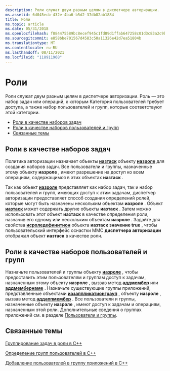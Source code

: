 ```yaml
---
description: Роли служат двум разным целям в диспетчере авторизации.
ms.assetid: 6d045ecb-432e-4ba6-b5d2-37db82ab1884
title: Роли
ms.topic: article
ms.date: 05/31/2018
ms.openlocfilehash: f884475589bc8ecef945c1fd89d1ffab647258c01d3c83a2c9b96df53300501d
ms.sourcegitcommit: e858bbe701567d4583c50a11326e42d7ea51804b
ms.translationtype: MT
ms.contentlocale: ru-RU
ms.lasthandoff: 08/11/2021
ms.locfileid: "118911968"
---
```

# <a name="roles"></a>Роли

Роли служат двум разным целям в диспетчере авторизации. Роль — это набор задач или операций, к которым Категория пользователей требует доступа, а также набор пользователей и групп, которые соответствуют этой категории.

-   [Роли в качестве наборов задач](#roles-as-sets-of-tasks)
-   [Роли в качестве наборов пользователей и групп](#roles-as-sets-of-users-and-groups)
-   [Связанные темы](#related-topics)

## <a name="roles-as-sets-of-tasks"></a>Роли в качестве наборов задач

Политика авторизации назначает объекты [**иазтаск**](/windows/desktop/api/Azroles/nn-azroles-iaztask) объекту [**иазроле**](/windows/desktop/api/Azroles/nn-azroles-iazrole) для создания наборов задач. Все пользователи и группы, назначенные этому объекту **иазроле** , имеют разрешение на доступ ко всем операциям, содержащимся в этих объектах **иазтаск** .

Так как объект [**иазроле**](/windows/desktop/api/Azroles/nn-azroles-iazrole) представляет как набор задач, так и набор пользователей и групп, имеющих доступ к этим задачам, диспетчер авторизации предоставляет способ создания определений ролей, которые могут быть назначены нескольким объектам **иазроле** . Объект [**иазтаск**](/windows/desktop/api/Azroles/nn-azroles-iaztask) может содержать другие объекты **иазтаск** . Затем можно использовать этот объект **иазтаск** в качестве определения роли, назначив его одному или нескольким объектам **иазроле** . Задайте для свойства [**исроледефинитион**](/windows/desktop/api/Azroles/nf-azroles-iaztask-get_isroledefinition) объекта **иазтаск** **значение true** , чтобы пользовательский интерфейс оснастки MMC **диспетчера авторизации** отображал объект **иазтаск** в качестве роли.

## <a name="roles-as-sets-of-users-and-groups"></a>Роли в качестве наборов пользователей и групп

Назначьте пользователей и группы объекту [**иазроле**](/windows/desktop/api/Azroles/nn-azroles-iazrole) , чтобы предоставить этим пользователям и группам доступ к задачам, назначенным этому объекту **иазроле** , вызвав метод [**аддмембер**](/windows/desktop/api/Azroles/nf-azroles-iazrole-addmember) или [**аддмембернаме**](/windows/desktop/api/Azroles/nf-azroles-iazrole-addmembername) . Назначьте существующие группы приложений, представленные объектами [**иазаппликатионграуп**](/windows/desktop/api/Azroles/nn-azroles-iazapplicationgroup) , объекту **иазроле** , вызвав метод [**аддаппмембер**](/windows/desktop/api/Azroles/nf-azroles-iazrole-addappmember) . Все пользователи и группы, назначенные объекту **иазроле** , имеют доступ к задачам и операциям, назначенным этой роли. Дополнительные сведения о группах приложений см. в разделе [Пользователи и группы](users-and-groups.md).

## <a name="related-topics"></a>Связанные темы

<dl> <dt>

[Группирование задач в роли в C++](grouping-tasks-into-roles-in-c--.md)
</dt> <dt>

[Определение групп пользователей в C++](defining-groups-of-users-in-c--.md)
</dt> <dt>

[Добавление пользователей в группу приложений в C++](adding-users-to-an-application-group-in-c--.md)
</dt> </dl>

 

 



